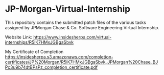 # JP-Morgan-Virtual-Internship
This repository contains the submitted patch files of the various tasks assigned by JPMorgan Chase & Co. Software Engineering Virtual Internship.


Website Link:
https://www.insidesherpa.com/virtual-internships/R5iK7HMxJGBgaSbvk

My Certificate of Completion
https://insidesherpa.s3.amazonaws.com/completion-certificates/JP%20Morgan/R5iK7HMxJGBgaSbvk_JPMorgan%20Chase_BJPc3u9b74dtBPsPz_completion_certificate.pdf



